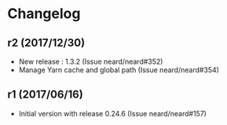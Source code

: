 # Changelog

## r2 (2017/12/30)

* New release : 1.3.2 (Issue neard/neard#352)
* Manage Yarn cache and global path (Issue neard/neard#354)

## r1 (2017/06/16)

* Initial version with release 0.24.6 (Issue neard/neard#157)
